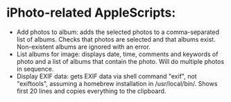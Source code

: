 # iPhoto-related AppleScripts:

- Add photos to album: adds the selected photos to a comma-separated list of albums. Checks that photos are selected and that albums exist. Non-existent albums are ignored with an error.
- List albums for image: displays date, time, comments and keywords of photo and a list of albums that contain the photo. Will do multiple photos in sequence.
- Display EXIF data: gets EXIF data via shell command "exif", not "exiftools", assuming a homebrew installation in /usr/local/bin/. Shows first 20 lines and copies everything to the clipboard.
